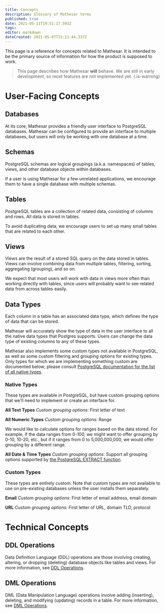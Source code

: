 ```yaml
---
title: Concepts
description: Glossary of Mathesar terms
published: true
date: 2021-05-11T19:51:17.591Z
tags: 
editor: markdown
dateCreated: 2021-05-07T15:21:44.337Z
---
```


This page is a reference for concepts related to Mathesar. It is intended to be the primary source of information for how the product is supposed to work.

> This page describes how Mathesar **will** behave. We are still in early development, so most features are not implemented yet.
{.is-warning}

# User-Facing Concepts

## Databases
At its core, Mathesar provides a friendly user interface to PostgreSQL databases. Mathesar can be configured to provide an interface to multiple databases, but users will only be working with one database at a time.

## Schemas
PostgreSQL schemas are logical groupings (a.k.a. namespaces) of tables, views, and other database objects within databases.

If a user is using Mathesar for a few unrelated applications, we encourage them to have a single database with multiple schemas.

## Tables
PostgreSQL tables are a collection of related data, consisting of columns and rows. All data is stored in tables.

To avoid duplicating data, we encourage users to set up many small tables that are related to each other.

## Views
Views are the result of a stored SQL query on the data stored in tables. Views can involve combining data from multiple tables, filtering, sorting, aggregating (grouping), and so on.

We expect that most users will work with data in views more often than working directly with tables, since users will probably want to see related data from across tables easily.

## Data Types
Each column in a table has an associated data type, which defines the type of data that can be stored.

Mathesar will accurately show the type of data in the user interface to all the native data types that Postgres supports. Users can change the data type of existing columns to any of these types. 

Mathesar also implements some custom types not available in PostgreSQL, as well as some custom filtering and grouping options for existing types. Only types for which we are implementing something custom are documented below; please consult [PostgreSQL documentation for the list of all native types](https://www.postgresql.org/docs/current/datatype.html).

### Native Types
These types are available in PostgreSQL, but have custom grouping options that we'll need to implement or create an interface for.

**All Text Types**
*Custom grouping options*: First letter of text

**All Numeric Types**
*Custom grouping options*: Range

We would like to calculate options for ranges based on the data stored. For example, if the data ranges from 0-100, we might want to offer grouping by 0-10, 10-20, etc., but if it ranges from 0 to 5,000,000,000, we would offer grouping by a different range.

**All Date & Time Types**
*Custom grouping options*: Support all grouping options supported by [the PostgreSQL EXTRACT function](https://www.postgresql.org/docs/current/functions-datetime.html#FUNCTIONS-DATETIME-EXTRACT).

### Custom Types
These types are entirely custom. Note that custom types are not available to use on pre-existing databases unless the user installs them separately.

**Email**
*Custom grouping options*: First letter of email address, email domain

**URL**
*Custom grouping options*: First letter of URL, domain TLD, protocol

# Technical Concepts

## DDL Operations
Data Definition Language (DDL) operations are those involving creating, altering, or dropping (deleting) database objects like tables and views. For more information, see [DDL Operations](/engineering/architecture/ddl).

## DML Operations
DML (Data Manipulation Language) operations involve adding (inserting), deleting, and modifying (updating) records in a table. For more information, see [DML Operations](/engineering/architecture/dml).
